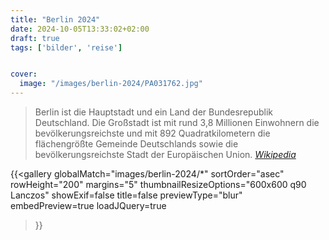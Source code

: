 ```yaml
---
title: "Berlin 2024"
date: 2024-10-05T13:33:02+02:00
draft: true
tags: ['bilder', 'reise']


cover:
  image: "/images/berlin-2024/PA031762.jpg"
---
```


>Berlin ist die Hauptstadt und ein Land der Bundesrepublik Deutschland. Die Großstadt ist mit rund 3,8 Millionen Einwohnern die bevölkerungsreichste und mit 892 Quadratkilometern die flächengrößte Gemeinde Deutschlands sowie die bevölkerungsreichste Stadt der Europäischen Union.
>*[Wikipedia](https://de.wikipedia.org/wiki/Berlin)*

{{<gallery
    globalMatch="images/berlin-2024/*"
    sortOrder="asec"
    rowHeight="200"
    margins="5"
    thumbnailResizeOptions="600x600 q90 Lanczos"
    showExif=false
    title=false
    previewType="blur"
    embedPreview=true
    loadJQuery=true
>}}